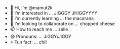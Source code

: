- 👋 Hi, I’m @mamut2k
- 👀 I’m interested in ... JIGGGY JHIGGYYYY
- 🌱 I’m currently learning ... the macarana
- 💞️ I’m looking to collaborate on ... chopped cheese
- 📫 How to reach me ... zelle
- 😄 Pronouns: ... JiGGY/JiGGY
- ⚡ Fun fact: ... chill

<!---
mamut2k/mamut2k is a ✨ special ✨ repository because its `README.md` (this file) appears on your GitHub profile.
You can click the Preview link to take a look at your changes.
--->
